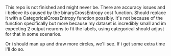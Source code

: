 This repo is not finished and might never be.
There are accuracy issues and i believe its caused by the binaryCrossEntropy cost function. Should replace it with a CategoricalCrossEntropy function possibly.
It's not because of the function specifically but more because my dataset is incredibly small and im expecting 2 output neurons to fit the labels, using categorical should adjust for that in some scenarios.

Or i should man up and draw more circles, we'll see. If i get some extra time I'll do so.
